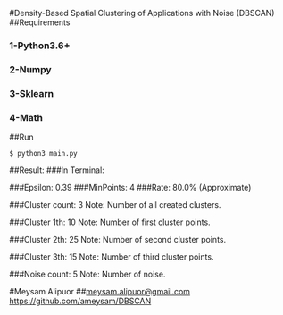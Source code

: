 #Density-Based Spatial Clustering of Applications with Noise (DBSCAN)
##Requirements
### 1-Python3.6+
### 2-Numpy
### 3-Sklearn
### 4-Math


##Run
```
$ python3 main.py
```

##Result:
###In Terminal:

###Epsilon: 0.39
###MinPoints: 4
###Rate: 80.0% (Approximate)

###Cluster count: 3
Note: Number of all created clusters.

###Cluster 1th: 10
Note: Number of first cluster points.

###Cluster 2th: 25
Note: Number of second cluster points.

###Cluster 3th: 15
Note: Number of third cluster points.

###Noise count: 5
Note: Number of noise.

#Meysam Alipuor
##meysam.alipuor@gmail.com
https://github.com/ameysam/DBSCAN